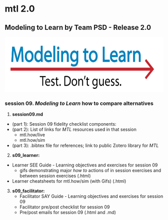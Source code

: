 # mtl 2.0

## Modeling to Learn by Team PSD - Release 2.0

<img src = "https://github.com/lzim/teampsd/blob/master/resources/logos/mtl_testdontguess_sm.png"
     height = "175" width = "650">

### session 09. *Modeling to Learn* how to **compare alternatives**

1. **session09.md**  
  - (part 1): Session 09 fidelity checklist components:
  - (part 2): List of links for *MTL* resources used in that session
    - mtl.how/live
    - mtl.how/sim
  - (part 3): .bibtex file for references; link to public Zotero library for *MTL*
2. **s09_learner:**
  - Learner SEE Guide - Learning objectives and exercises for session 09 
    - gifs demonstrating major *how to* actions of in session exercises and between session exercises (.html)
  - Learner cheatsheets for mtl.how/sim (with Gifs) (.html)
3. **s09_facilitator:**
   - Facilitator SAY Guide - Learning objectives and exercises for session 09
   - Facilitator pre/post checklist for session 09
   - Pre/post emails for session 09 (.html and .md)
